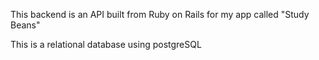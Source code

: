 This backend is an API built from Ruby on Rails for my app called "Study Beans"

This is a relational database using postgreSQL

